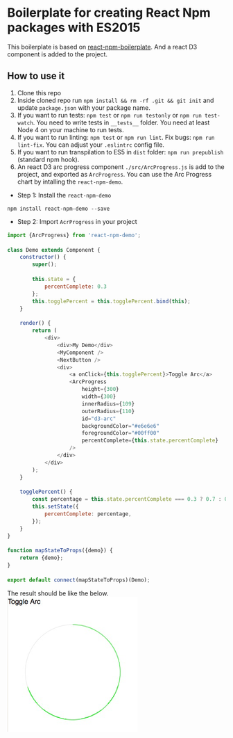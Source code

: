 # Boilerplate for creating React Npm packages with ES2015

This boilerplate is based on [react-npm-boilerplate](https://github.com/juliancwirko/react-npm-boilerplate). And a react D3 component is added to the project.

## How to use it

1. Clone this repo
2. Inside cloned repo run `npm install && rm -rf .git && git init` and update `package.json` with your package name.
3. If you want to run tests: `npm test` or `npm run testonly` or `npm run test-watch`. You need to write tests in `__tests__` folder. You need at least Node 4 on your machine to run tests.
4. If you want to run linting: `npm test` or `npm run lint`. Fix bugs: `npm run lint-fix`. You can adjust your `.eslintrc` config file.
5. If you want to run transpilation to ES5 in `dist` folder: `npm run prepublish` (standard npm hook).
6. An react D3 arc progress component `./src/ArcProgress.js` is add to the project, and exported as `ArcProgress`. You can use the Arc Progress chart by intalling the `react-npm-demo`.

* Step 1: Install the `react-npm-demo`

```console
npm install react-npm-demo --save
```

* Step 2: Import `AcrProgress` in your project

```Javascript
import {ArcProgress} from 'react-npm-demo';

class Demo extends Component {
    constructor() {
        super();

        this.state = {
            percentComplete: 0.3
        };
        this.togglePercent = this.togglePercent.bind(this);
    }

    render() {
        return (
            <div>
                <div>My Demo</div>
                <MyComponent />
                <NextButton />
                <div>
                    <a onClick={this.togglePercent}>Toggle Arc</a>
                    <ArcProgress
                        height={300}
                        width={300}
                        innerRadius={109}
                        outerRadius={110}
                        id="d3-arc"
                        backgroundColor="#e6e6e6"
                        foregroundColor="#00ff00"
                        percentComplete={this.state.percentComplete}
                    />
                </div>
            </div>
        );
    }

    togglePercent() {
        const percentage = this.state.percentComplete === 0.3 ? 0.7 : 0.3;
        this.setState({
            percentComplete: percentage,
        });
    }
}

function mapStateToProps({demo}) {
    return {demo};
}

export default connect(mapStateToProps)(Demo);
```

The result should be like the below.
![](https://raw.githubusercontent.com/husm/react-npm-demo/master/demo/assets/ArcProgress.png)

